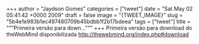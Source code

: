 
+++
author = "Jaydson Gomes"
categories = ["tweet"]
date = "Sat May 02 05:41:42 +0000 2009"
draft = false
image = "{TWEET_IMAGE}"
slug = "5b4e1e983b1ec497480709b45bdbb1f2b17bdeea"
tags = ["tweet"]
title = """Primeira versão para down..."""
+++
Primeira versão para download do theWebMind disponibilizada http://thewebmind.org/index.php#download
